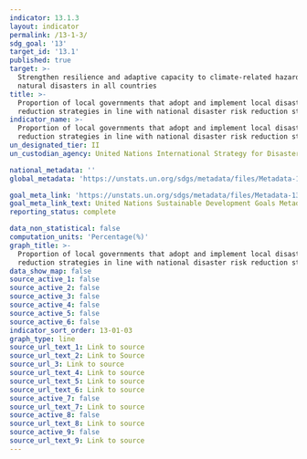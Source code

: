 ```yaml
---
indicator: 13.1.3
layout: indicator
permalink: /13-1-3/
sdg_goal: '13'
target_id: '13.1'
published: true
target: >-
  Strengthen resilience and adaptive capacity to climate-related hazards and
  natural disasters in all countries
title: >-
  Proportion of local governments that adopt and implement local disaster risk
  reduction strategies in line with national disaster risk reduction strategies
indicator_name: >-
  Proportion of local governments that adopt and implement local disaster risk
  reduction strategies in line with national disaster risk reduction strategies
un_designated_tier: II
un_custodian_agency: United Nations International Strategy for Disaster Reduction (UNISDR)

national_metadata: ''
global_metadata: 'https://unstats.un.org/sdgs/metadata/files/Metadata-13-01-03.pdf'

goal_meta_link: 'https://unstats.un.org/sdgs/metadata/files/Metadata-13-01-03.pdf'
goal_meta_link_text: United Nations Sustainable Development Goals Metadata (PDF 217 KB)
reporting_status: complete

data_non_statistical: false
computation_units: 'Percentage(%)'
graph_title: >-
  Proportion of local governments that adopt and implement local disaster risk
  reduction strategies in line with national disaster risk reduction strategies
data_show_map: false
source_active_1: false
source_active_2: false
source_active_3: false
source_active_4: false
source_active_5: false
source_active_6: false
indicator_sort_order: 13-01-03
graph_type: line
source_url_text_1: Link to source
source_url_text_2: Link to Source
source_url_3: Link to source
source_url_text_4: Link to source
source_url_text_5: Link to source
source_url_text_6: Link to source
source_active_7: false
source_url_text_7: Link to source
source_active_8: false
source_url_text_8: Link to source
source_active_9: false
source_url_text_9: Link to source
---
```

